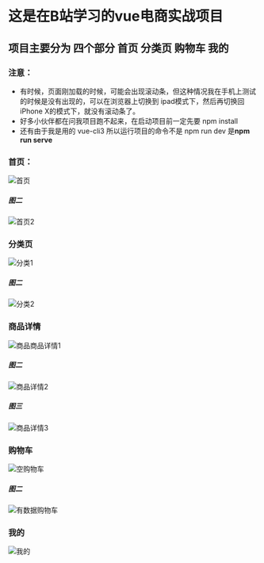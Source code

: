 
# 这是在B站学习的vue电商实战项目
## 项目主要分为 四个部分 首页 分类页 购物车 我的
### 注意： 
+ 有时候，页面刚加载的时候，可能会出现滚动条，但这种情况我在手机上测试的时候是没有出现的，可以在浏览器上切换到 ipad模式下，然后再切换回iPhone X的模式下，就没有滚动条了。
+ 好多小伙伴都在问我项目跑不起来，在启动项目前一定先要 npm  install
+ 还有由于我是用的 vue-cli3  所以运行项目的命令不是 npm run  dev  是**npm  run  serve**

### 首页：
![首页](https://github.com/sirfuao/imgages/blob/master/shouye.png)

##### 图二

![首页2](https://github.com/sirfuao/imgages/blob/master/shouye2.png)

### 分类页
![分类1](https://github.com/sirfuao/imgages/blob/master/fenlei.png)

##### 图二

![分类2](https://github.com/sirfuao/imgages/blob/master/fenlei2.png)

### 商品详情
![商品商品详情1](https://github.com/sirfuao/imgages/blob/master/xq.png)

##### 图二

![商品详情2](https://github.com/sirfuao/imgages/blob/master/xq2.png)

##### 图三

![商品详情3](https://github.com/sirfuao/imgages/blob/master/xq2.png)

### 购物车
![空购物车](https://github.com/sirfuao/imgages/blob/master/gwc1.png)

##### 图二

![有数据购物车](https://github.com/sirfuao/imgages/blob/master/gwc2.png)

### 我的
![我的](https://github.com/sirfuao/imgages/blob/master/my.png)


